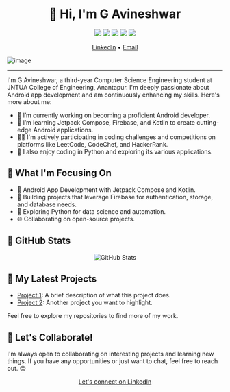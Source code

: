 <h1 align="center">👋 Hi, I'm G Avineshwar</h1>

<p align="center">
  <img src="https://img.shields.io/badge/Student-B.Tech%20CSE-blue">
  <img src="https://img.shields.io/badge/College-JNTUA%20College%20of%20Engineering%20Anantapur-yellow">
  <img src="https://img.shields.io/badge/Passionate%20Developer-Android-green">
  <img src="https://img.shields.io/badge/Learning-Jetpack%20Compose%2C%20Firebase%2C%20Kotlin-informational">
  <img src="https://img.shields.io/badge/Coding%20Platforms-LeetCode%2C%20CodeChef%2C%20HackerRank-red">
</p>
<p align="center">
  <a href="https://github.com/GAVINESHWAR">LinkedIn</a> •
  <a href="avineshwar2002@gmail.com">Email</a>
</p>

![image](https://github.com/GAVINESHWAR/GAVINESHWAR/assets/124431955/de3861d1-cddc-4638-9ec5-09dbb72b30b6)

---

I'm G Avineshwar, a third-year Computer Science Engineering student at JNTUA College of Engineering, Anantapur. I'm deeply passionate about Android app development and am continuously enhancing my skills. Here's more about me:

- 🔭 I’m currently working on becoming a proficient Android developer.
- 🌱 I’m learning Jetpack Compose, Firebase, and Kotlin to create cutting-edge Android applications.
- 👨‍💻 I'm actively participating in coding challenges and competitions on platforms like LeetCode, CodeChef, and HackerRank.
- 🐍 I also enjoy coding in Python and exploring its various applications.

<h2>🚀 What I'm Focusing On</h2>

- 📱 Android App Development with Jetpack Compose and Kotlin.
- 🚀 Building projects that leverage Firebase for authentication, storage, and database needs.
- 🐍 Exploring Python for data science and automation.
- 🌐 Collaborating on open-source projects.

<h2>🌟 GitHub Stats</h2>

<p align="center">
  <img src="https://github-readme-stats.vercel.app/api?username=YourGitHubUsername&show_icons=true" alt="GitHub Stats">
</p>

<h2>🚧 My Latest Projects</h2>

- [Project 1](https://github.com/yourusername/project1): A brief description of what this project does.
- [Project 2](https://github.com/yourusername/project2): Another project you want to highlight.

Feel free to explore my repositories to find more of my work.

<h2>💬 Let's Collaborate!</h2>

I'm always open to collaborating on interesting projects and learning new things. If you have any opportunities or just want to chat, feel free to reach out. 😊

<p align="center">
  <a href="https://www.linkedin.com/in/your-linkedin-profile">Let's connect on LinkedIn</a>
</p>
